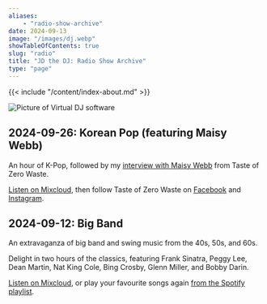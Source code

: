 ```yaml
---
aliases:
    - "radio-show-archive"
date: 2024-09-13
image: "/images/dj.webp"
showTableOfContents: true
slug: "radio"
title: "JD the DJ: Radio Show Archive"
type: "page"
---
```


{{< include "/content/index-about.md" >}}

![Picture of Virtual DJ software](/images/dj.webp)

## 2024-09-26: Korean Pop (featuring Maisy Webb)

An hour of K-Pop, followed by my [interview with Maisy Webb](/interviews/#maisy-webb-taste-of-zero-waste) from Taste of Zero Waste.

[Listen on Mixcloud](https://www.mixcloud.com/ferndale-ctg/fcr-radio-plymouth-presents-james-davidson-random-radio-show-260924/), then follow Taste of Zero Waste on [Facebook](https://www.facebook.com/people/Taste-of-Zero-Waste/100090100032130/) and [Instagram](https://www.instagram.com/tasteofzerowasteuk/).

## 2024-09-12: Big Band

An extravaganza of big band and swing music from the 40s, 50s, and 60s.

Delight in two hours of the classics, featuring Frank Sinatra, Peggy Lee, Dean Martin, Nat King Cole, Bing Crosby, Glenn Miller, and Bobby Darin.

[Listen on Mixcloud](https://www.mixcloud.com/ferndale-ctg/fcr-radio-plymouth-presents-james-davidsons-random-radio-show-120924/), or play your favourite songs again [from the Spotify playlist](https://open.spotify.com/playlist/3KaivKAutRo8vVw1NybAIu?si=e2beb12b8369413b).
